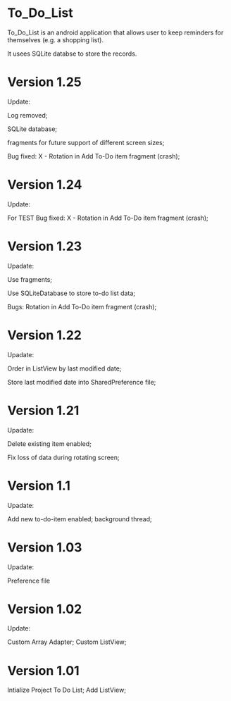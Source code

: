 # To_Do_List

To_Do_List is an android application that allows user to keep reminders for themselves (e.g. a shopping list).

It usees SQLite databse to store the records. 

# Version 1.25 
Update:

Log removed;

SQLite database;

fragments for future support of different screen sizes;

Bug fixed:
X - Rotation in Add To-Do item fragment (crash);

# Version 1.24 
Update:

For TEST Bug fixed: X - Rotation in Add To-Do item fragment (crash);

# Version 1.23 
Upadate: 

Use fragments; 

Use SQLiteDatabase to store to-do list data;

Bugs: Rotation in Add To-Do item fragment (crash);
# Version 1.22 
Upadate: 

Order in ListView by last modified date; 

Store last modified date into SharedPreference file;

# Version 1.21 
Upadate: 

Delete existing item enabled; 

Fix loss of data during rotating screen;

# Version 1.1 
Upadate: 

Add new to-do-item enabled; background thread;

# Version 1.03 
Upadate: 

Preference file

# Version 1.02 
Update: 

Custom Array Adapter; Custom ListView;

# Version 1.01 
Intialize Project To Do List; Add ListView;
